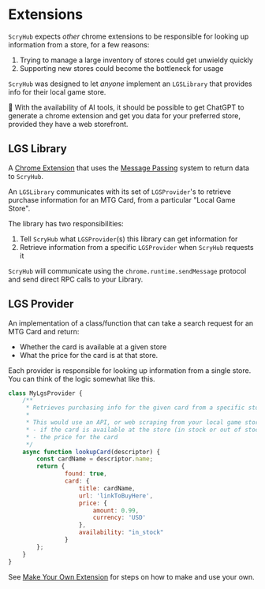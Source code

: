 # Extensions

`ScryHub` expects _other_ chrome extensions to be responsible for looking up information from a store, for a few reasons:

1. Trying to manage a large inventory of stores could get unwieldy quickly
2. Supporting new stores could become the bottleneck for usage

`ScryHub` was designed to let _anyone_ implement an `LGSLibrary` that provides info for their local game store. 

:robot: With the availability of AI tools, it should be possible to get ChatGPT to generate a chrome extension and get you data
for your preferred store, provided they have a web storefront.


## LGS Library

A [Chrome Extension](https://developer.chrome.com/docs/extensions) that uses the [Message Passing](https://developer.chrome.com/docs/extensions/develop/concepts/messaging) system to return data to `ScryHub`.


An `LGSLibrary` communicates with its set of `LGSProvider`'s to retrieve purchase information for an MTG Card, from a particular "Local Game Store".

The library has two responsibilities:

1. Tell `ScryHub` what `LGSProvider`(s) this library can get information for
2. Retrieve information from a specific `LGSProvider` when `ScryHub` requests it

`ScryHub` will communicate using the `chrome.runtime.sendMessage` protocol and send direct RPC calls to your Library.

## LGS Provider

An implementation of a class/function that can take a search request for an MTG Card and return:

* Whether the card is available at a given store
* What the price for the card is at that store.

Each provider is responsible for looking up information from a single store. You can think of the logic somewhat like this.

```javascript
class MyLgsProvider {
    /**
     * Retrieves purchasing info for the given card from a specific store
     * 
     * This would use an API, or web scraping from your local game store to find:
     * - if the card is available at the store (in stock or out of stock)
     * - the price for the card
     */
    async function lookupCard(descriptor) {
        const cardName = descriptor.name;
        return {
                found: true,
                card: {
                    title: cardName,
                    url: 'linkToBuyHere',
                    price: {
                        amount: 0.99,
                        currency: 'USD'
                    },
                    availability: "in_stock"
                }
        };
    }
}
```

See [Make Your Own Extension](./guide-steps/README.md) for steps on how to make and use your own.